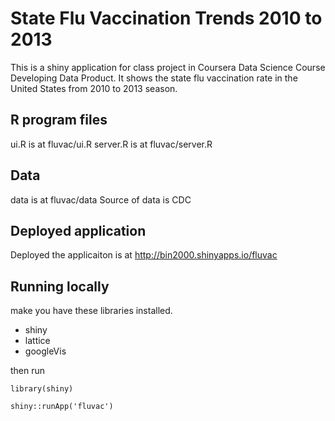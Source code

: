 # State Flu Vaccination Trends 2010 to 2013

This is a shiny application for class project in Coursera Data Science Course Developing Data Product.
It shows the state flu vaccination rate in the United States from 2010 to 2013 season.

## R program files

ui.R is at fluvac/ui.R
server.R is at fluvac/server.R

## Data
data is at fluvac/data
Source of data is CDC

## Deployed application
Deployed the applicaiton is at http://bin2000.shinyapps.io/fluvac

## Running locally

make you have these libraries installed.
* shiny
* lattice
* googleVis

then run

```
library(shiny)

shiny::runApp('fluvac')

```
